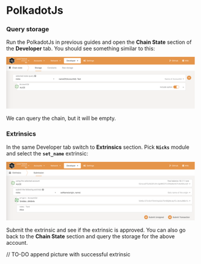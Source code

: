 # PolkadotJs

### Query storage

Run the PolkadotJs in previous guides and open the **Chain State** section of the **Developer** tab. You should see something similar to this:

![Picture 1. Chain state](../../.gitbook/assets/screenshot-2021-04-01-at-16.47.08.png)

We can query the chain, but it will be empty.

### Extrinsics

In the same Developer tab switch to **Extrinsics** section. Pick **`Nicks`** module and select the **`set_name`** extrinsic:

![Picture 2. set\_name extrinsic](../../.gitbook/assets/screenshot-2021-04-01-at-16.50.47.png)

Submit the extrinsic and see if the extrinsic is approved. You can also go back to the **Chain State** section and query the storage for the above account.

// TO-DO append picture with successful extrinsic

